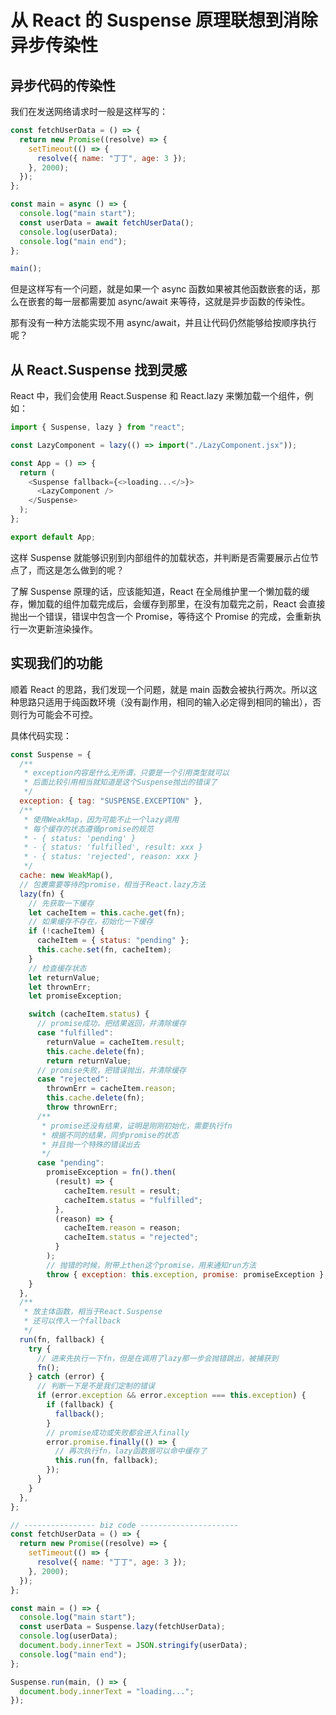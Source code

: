 # 从 React 的 Suspense 原理联想到消除异步传染性

## 异步代码的传染性

我们在发送网络请求时一般是这样写的：

```js
const fetchUserData = () => {
  return new Promise((resolve) => {
    setTimeout(() => {
      resolve({ name: "丁丁", age: 3 });
    }, 2000);
  });
};

const main = async () => {
  console.log("main start");
  const userData = await fetchUserData();
  console.log(userData);
  console.log("main end");
};

main();
```

但是这样写有一个问题，就是如果一个 async 函数如果被其他函数嵌套的话，那么在嵌套的每一层都需要加 async/await 来等待，这就是异步函数的传染性。

那有没有一种方法能实现不用 async/await，并且让代码仍然能够给按顺序执行呢？

## 从 React.Suspense 找到灵感

React 中，我们会使用 React.Suspense 和 React.lazy 来懒加载一个组件，例如：

```js
import { Suspense, lazy } from "react";

const LazyComponent = lazy(() => import("./LazyComponent.jsx"));

const App = () => {
  return (
    <Suspense fallback={<>loading...</>}>
      <LazyComponent />
    </Suspense>
  );
};

export default App;
```

这样 Suspense 就能够识别到内部组件的加载状态，并判断是否需要展示占位节点了，而这是怎么做到的呢？

了解 Suspense 原理的话，应该能知道，React 在全局维护里一个懒加载的缓存，懒加载的组件加载完成后，会缓存到那里，在没有加载完之前，React 会直接抛出一个错误，错误中包含一个 Promise，等待这个 Promise 的完成，会重新执行一次更新渲染操作。

## 实现我们的功能

顺着 React 的思路，我们发现一个问题，就是 main 函数会被执行两次。所以这种思路只适用于纯函数环境（没有副作用，相同的输入必定得到相同的输出），否则行为可能会不可控。

具体代码实现：

```js
const Suspense = {
  /**
   * exception内容是什么无所谓，只要是一个引用类型就可以
   * 后面比较引用相当就知道是这个Suspense抛出的错误了
   */
  exception: { tag: "SUSPENSE.EXCEPTION" },
  /**
   * 使用WeakMap，因为可能不止一个lazy调用
   * 每个缓存的状态遵循promise的规范
   * - { status: 'pending' }
   * - { status: 'fulfilled', result: xxx }
   * - { status: 'rejected', reason: xxx }
   */
  cache: new WeakMap(),
  // 包裹需要等待的promise，相当于React.lazy方法
  lazy(fn) {
    // 先获取一下缓存
    let cacheItem = this.cache.get(fn);
    // 如果缓存不存在，初始化一下缓存
    if (!cacheItem) {
      cacheItem = { status: "pending" };
      this.cache.set(fn, cacheItem);
    }
    // 检查缓存状态
    let returnValue;
    let thrownErr;
    let promiseException;

    switch (cacheItem.status) {
      // promise成功，把结果返回，并清除缓存
      case "fulfilled":
        returnValue = cacheItem.result;
        this.cache.delete(fn);
        return returnValue;
      // promise失败，把错误抛出，并清除缓存
      case "rejected":
        thrownErr = cacheItem.reason;
        this.cache.delete(fn);
        throw thrownErr;
      /**
       * promise还没有结果，证明是刚刚初始化，需要执行fn
       * 根据不同的结果，同步promise的状态
       * 并且抛一个特殊的错误出去
       */
      case "pending":
        promiseException = fn().then(
          (result) => {
            cacheItem.result = result;
            cacheItem.status = "fulfilled";
          },
          (reason) => {
            cacheItem.reason = reason;
            cacheItem.status = "rejected";
          }
        );
        // 抛错的时候，附带上then这个promise，用来通知run方法
        throw { exception: this.exception, promise: promiseException };
    }
  },
  /**
   * 放主体函数，相当于React.Suspense
   * 还可以传入一个fallback
   */
  run(fn, fallback) {
    try {
      // 进来先执行一下fn，但是在调用了lazy那一步会抛错跳出，被捕获到
      fn();
    } catch (error) {
      // 判断一下是不是我们定制的错误
      if (error.exception && error.exception === this.exception) {
        if (fallback) {
          fallback();
        }
        // promise成功或失败都会进入finally
        error.promise.finally(() => {
          // 再次执行fn，lazy函数据可以命中缓存了
          this.run(fn, fallback);
        });
      }
    }
  },
};

// ---------------- biz code ----------------------
const fetchUserData = () => {
  return new Promise((resolve) => {
    setTimeout(() => {
      resolve({ name: "丁丁", age: 3 });
    }, 2000);
  });
};

const main = () => {
  console.log("main start");
  const userData = Suspense.lazy(fetchUserData);
  console.log(userData);
  document.body.innerText = JSON.stringify(userData);
  console.log("main end");
};

Suspense.run(main, () => {
  document.body.innerText = "loading...";
});
```
